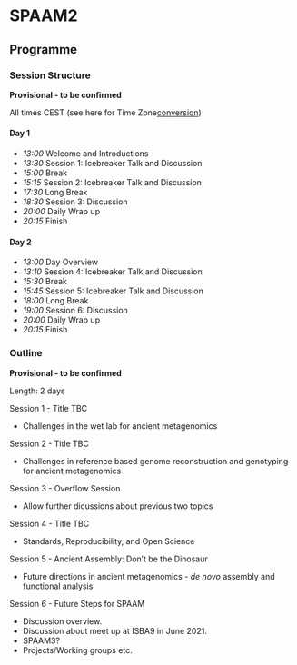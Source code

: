 # SPAAM2

## Programme

### Session Structure

**Provisional - to be confirmed**

All times CEST (see here for Time Zone[conversion](https://everytimezone.com/s/e15fccf5))

#### Day 1

- _13:00_ Welcome and Introductions
- _13:30_ Session 1: Icebreaker Talk and Discussion
- _15:00_ Break
- _15:15_ Session 2: Icebreaker Talk and Discussion
- _17:30_ Long Break
- _18:30_ Session 3: Discussion
- _20:00_ Daily Wrap up
- _20:15_ Finish

#### Day 2

- _13:00_ Day Overview
- _13:10_ Session 4: Icebreaker Talk and Discussion
- _15:30_ Break
- _15:45_ Session 5: Icebreaker Talk and Discussion
- _18:00_ Long Break
- _19:00_ Session 6: Discussion
- _20:00_ Daily Wrap up
- _20:15_ Finish

### Outline

**Provisional - to be confirmed**

Length: 2 days

Session 1 - Title TBC

- Challenges in the wet lab for ancient metagenomics

Session 2 - Title TBC

- Challenges in reference based genome reconstruction and genotyping for ancient metagenomics

Session 3 - Overflow Session

- Allow further dicussions about previous two topics

Session 4 - Title TBC

- Standards, Reproducibility, and Open Science

Session 5 - Ancient Assembly: Don’t be the Dinosaur

- Future directions in ancient metagenomics - _de novo_ assembly and functional analysis

Session 6 - Future Steps for SPAAM

- Discussion overview.
- Discussion about meet up at ISBA9 in June 2021.
- SPAAM3?
- Projects/Working groups etc.
